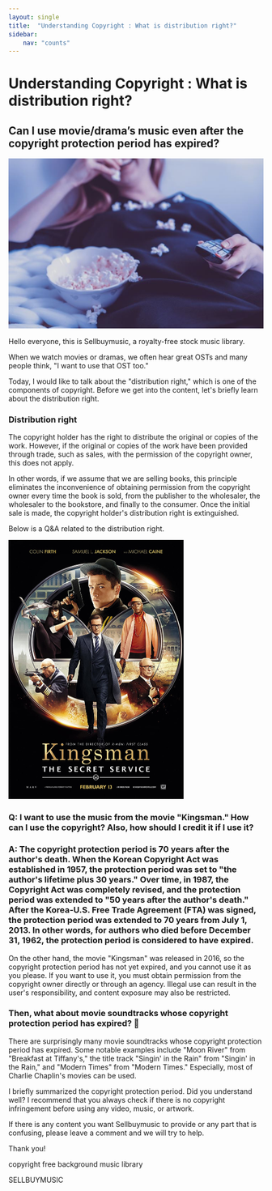 ```yaml
---
layout: single
title:  "Understanding Copyright : What is distribution right?"
sidebar:
    nav: "counts"
---
```

<h1>Understanding Copyright : What is distribution right?</h1>
<h2>Can I use movie/drama’s music even after the copyright protection period has expired?</h2>

![[image 1] What is distribution right and movie music<](../images/2023-05-03-distributionright/watching_movie.JPG)


<p>Hello everyone, this is Sellbuymusic, a royalty-free stock music library.</p>
<p>When we watch movies or dramas, we often hear great OSTs and many people think, &quot;I want to use that OST too.&quot;</p>
<p>Today, I would like to talk about the &quot;distribution right,&quot; which is one of the components of copyright. Before we get into the content, let&#39;s briefly learn about the distribution right.</p>

<h3>Distribution right</h3>
<p>The copyright holder has the right to distribute the original or copies of the work. However, if the original or copies of the work have been provided through trade, such as sales, with the permission of the copyright owner, this does not apply.</p>
<p>In other words, if we assume that we are selling books, this principle eliminates the inconvenience of obtaining permission from the copyright owner every time the book is sold, from the publisher to the wholesaler, the wholesaler to the bookstore, and finally to the consumer. Once the initial sale is made, the copyright holder&#39;s distribution right is extinguished.</p>
<p>Below is a Q&amp;A related to the distribution right.</p>

<img src="../images/2023-05-03-distributionright/kingsman.jpg" alt="[image 2] How Can I use movie Kingsmans’s music" style="zoom: 50%;" />

<h3>Q: I want to use the music from the movie &quot;Kingsman.&quot; How can I use the copyright? Also, how should I credit it if I use it?</h3>
<h3>A: The copyright protection period is 70 years after the author&#39;s death. When the Korean Copyright Act was established in 1957, the protection period was set to &quot;the author&#39;s lifetime plus 30 years.&quot; Over time, in 1987, the Copyright Act was completely revised, and the protection period was extended to &quot;50 years after the author&#39;s death.&quot; After the Korea-U.S. Free Trade Agreement (FTA) was signed, the protection period was extended to 70 years from July 1, 2013. In other words, for authors who died before December 31, 1962, the protection period is considered to have expired.</h3>

<p>On the other hand, the movie &quot;Kingsman&quot; was released in 2016, so the copyright protection period has not yet expired, and you cannot use it as you please. If you want to use it, you must obtain permission from the copyright owner directly or through an agency. Illegal use can result in the user&#39;s responsibility, and content exposure may also be restricted.</p>
<h3>Then, what about movie soundtracks whose copyright protection period has expired? 🤔</h3>

<p>There are surprisingly many movie soundtracks whose copyright protection period has expired. Some notable examples include &quot;Moon River&quot; from &quot;Breakfast at Tiffany&#39;s,&quot; the title track &quot;Singin&#39; in the Rain&quot; from &quot;Singin&#39; in the Rain,&quot; and &quot;Modern Times&quot; from &quot;Modern Times.&quot; Especially, most of Charlie Chaplin&#39;s movies can be used.</p>

<p>I briefly summarized the copyright protection period. Did you understand well? I recommend that you always check if there is no copyright infringement before using any video, music, or artwork.</p>
<p>If there is any content you want Sellbuymusic to provide or any part that is confusing, please leave a comment and we will try to help. </p>
<p>Thank you!</p>

<p>copyright free background music library</p>
<p>SELLBUYMUSIC</p>
<p><a href="<https://en.sellbuymusic.com/>"><https://en.sellbuymusic.com/></a></p>